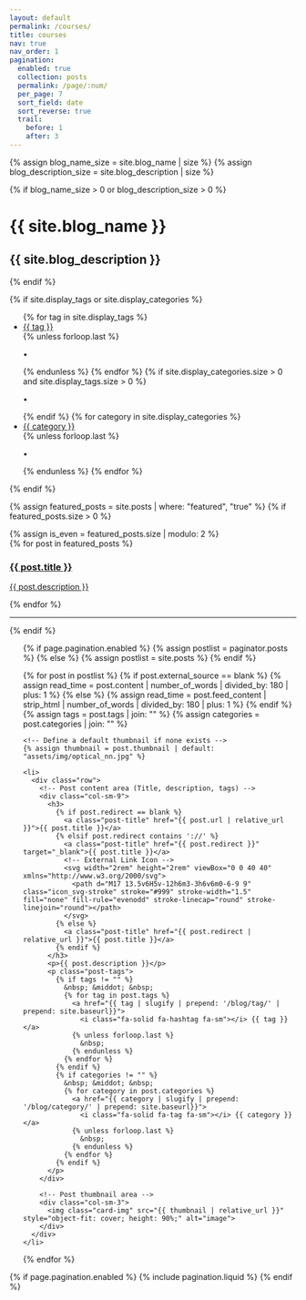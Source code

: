 ```yaml
---
layout: default
permalink: /courses/
title: courses
nav: true
nav_order: 1
pagination:
  enabled: true
  collection: posts
  permalink: /page/:num/
  per_page: 7
  sort_field: date
  sort_reverse: true
  trail:
    before: 1
    after: 3
---
```


<div class="post">

{% assign blog_name_size = site.blog_name | size %}
{% assign blog_description_size = site.blog_description | size %}

{% if blog_name_size > 0 or blog_description_size > 0 %}
  <div class="header-bar">
    <h1>{{ site.blog_name }}</h1>
    <h2>{{ site.blog_description }}</h2>
  </div>
{% endif %}

{% if site.display_tags or site.display_categories %}
  <div class="tag-category-list">
    <ul class="p-0 m-0">
      {% for tag in site.display_tags %}
        <li><i class="fa-solid fa-hashtag fa-sm"></i> <a href="{{ tag | slugify | prepend: '/blog/tag/' | relative_url }}">{{ tag }}</a></li>
        {% unless forloop.last %}<p>&bull;</p>{% endunless %}
      {% endfor %}
      {% if site.display_categories.size > 0 and site.display_tags.size > 0 %}<p>&bull;</p>{% endif %}
      {% for category in site.display_categories %}
        <li><i class="fa-solid fa-tag fa-sm"></i> <a href="{{ category | slugify | prepend: '/blog/category/' | relative_url }}">{{ category }}</a></li>
        {% unless forloop.last %}<p>&bull;</p>{% endunless %}
      {% endfor %}
    </ul>
  </div>
{% endif %}

{% assign featured_posts = site.posts | where: "featured", "true" %}
{% if featured_posts.size > 0 %}
<br>
<div class="container featured-posts">
  {% assign is_even = featured_posts.size | modulo: 2 %}
  <div class="row row-cols-{% if featured_posts.size <= 2 or is_even == 0 %}2{% else %}3{% endif %}">
    {% for post in featured_posts %}
      <div class="col mb-4">
        <a href="{{ post.url | relative_url }}">
          <div class="card hoverable">
            <div class="row g-0">
              <div class="col-md-12">
                <div class="card-body">
                  <div class="float-right"><i class="fa-solid fa-thumbtack fa-xs"></i></div>
                  <h3 class="card-title text-lowercase">{{ post.title }}</h3>
                  <p class="card-text">{{ post.description }}</p>
                  <p class="post-meta"></p>
                </div>
              </div>
            </div>
          </div>
        </a>
      </div>
    {% endfor %}
  </div>
</div>
<hr>
{% endif %}

<ul class="post-list">
  {% if page.pagination.enabled %}
    {% assign postlist = paginator.posts %}
  {% else %}
    {% assign postlist = site.posts %}
  {% endif %}

  {% for post in postlist %}
    <!-- Reading Time Calculation -->
    {% if post.external_source == blank %}
      {% assign read_time = post.content | number_of_words | divided_by: 180 | plus: 1 %}
    {% else %}
      {% assign read_time = post.feed_content | strip_html | number_of_words | divided_by: 180 | plus: 1 %}
    {% endif %}
    {% assign tags = post.tags | join: "" %}
    {% assign categories = post.categories | join: "" %}
    
    <!-- Define a default thumbnail if none exists -->
    {% assign thumbnail = post.thumbnail | default: "assets/img/optical_nn.jpg" %}

    <li>
      <div class="row">
        <!-- Post content area (Title, description, tags) -->
        <div class="col-sm-9">
          <h3>
            {% if post.redirect == blank %}
              <a class="post-title" href="{{ post.url | relative_url }}">{{ post.title }}</a>
            {% elsif post.redirect contains '://' %}
              <a class="post-title" href="{{ post.redirect }}" target="_blank">{{ post.title }}</a>
              <!-- External Link Icon -->
              <svg width="2rem" height="2rem" viewBox="0 0 40 40" xmlns="http://www.w3.org/2000/svg">
                <path d="M17 13.5v6H5v-12h6m3-3h6v6m0-6-9 9" class="icon_svg-stroke" stroke="#999" stroke-width="1.5" fill="none" fill-rule="evenodd" stroke-linecap="round" stroke-linejoin="round"></path>
              </svg>
            {% else %}
              <a class="post-title" href="{{ post.redirect | relative_url }}">{{ post.title }}</a>
            {% endif %}
          </h3>
          <p>{{ post.description }}</p>    
          <p class="post-tags">
            {% if tags != "" %}
              &nbsp; &middot; &nbsp;
              {% for tag in post.tags %}
                <a href="{{ tag | slugify | prepend: '/blog/tag/' | prepend: site.baseurl}}">
                  <i class="fa-solid fa-hashtag fa-sm"></i> {{ tag }}</a>
                {% unless forloop.last %}
                  &nbsp;
                {% endunless %}
              {% endfor %}
            {% endif %}
            {% if categories != "" %}
              &nbsp; &middot; &nbsp;
              {% for category in post.categories %}
                <a href="{{ category | slugify | prepend: '/blog/category/' | prepend: site.baseurl}}">
                  <i class="fa-solid fa-tag fa-sm"></i> {{ category }}</a>
                {% unless forloop.last %}
                  &nbsp;
                {% endunless %}
              {% endfor %}
            {% endif %}
          </p>
        </div>
        
        <!-- Post thumbnail area -->
        <div class="col-sm-3">
          <img class="card-img" src="{{ thumbnail | relative_url }}" style="object-fit: cover; height: 90%;" alt="image">
        </div>
      </div>
    </li>
  {% endfor %}
</ul>

{% if page.pagination.enabled %}
  {% include pagination.liquid %}
{% endif %}
</div>
